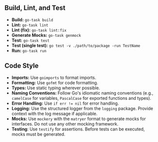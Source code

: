## Build, Lint, and Test

- **Build:** `go-task build`
- **Lint:** `go-task lint`
- **Lint (fix):** `go-task lint:fix`
- **Generate Mocks:** `go-task genmock`
- **Test:** `go-task test`
- **Test (single test):** `go test -v ./path/to/package -run TestName`
- **Run:** `go-task run`

## Code Style

- **Imports:** Use `goimports` to format imports.
- **Formatting:** Use `gofmt` for code formatting.
- **Types:** Use static typing wherever possible.
- **Naming Conventions:** Follow Go's idiomatic naming conventions (e.g., `camelCase` for variables, `PascalCase` for exported functions and types).
- **Error Handling:** Use `if err != nil` for error handling.
- **Logging:** Use the structured logger from the `logging` package. Provide context with the log message if applicable.
- **Mocks:** Use `mockery` with the `matryer` format to generate mocks for interfaces. Do not use any other mocking framework.
- **Testing**: Use `testify` for assertions. Before tests can be executed, mocks must be generated.
